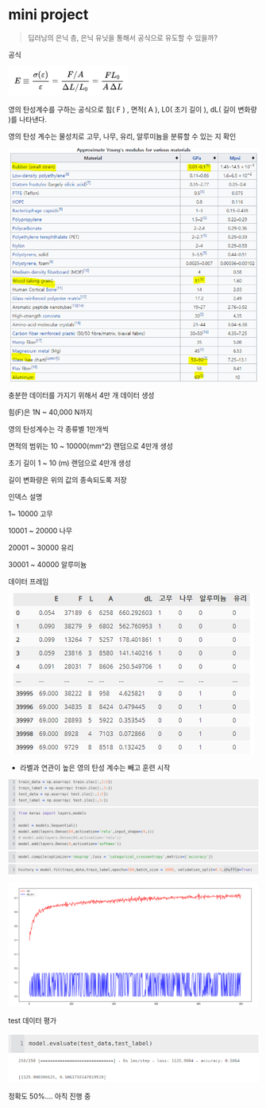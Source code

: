 # mini project

> 딥러닝의 은닉 층, 은닉 유닛을 통해서 공식으로 유도할 수 있을까?

공식

![image-20210109143019418](README.assets/image-20210109143019418.png)

영의 탄성계수를 구하는 공식으로 힘( F ) ,  면적( A ), L0( 초기 길이 ), dL( 길이 변화량 )를 나타낸다.

영의 탄성 계수는 물성치로 고무, 나무, 유리, 알루미늄을 분류할 수 있는 지 확인

![image-20210109143411198](README.assets/image-20210109143411198.png)



충분한 데이터를 가지기 위해서 4만 개 데이터 생성

힘(F)은 1N ~ 40,000 N까지

영의 탄성계수는 각 종류별 1만개씩 

면적의 범위는 10 ~ 10000(mm^2)  랜덤으로 4만개 생성

초기 길이 1 ~ 10 (m) 랜덤으로 4만개 생성

길이 변화량은 위의 값의 종속되도록 저장

인덱스 설명

1~ 10000 고무

10001 ~ 20000 나무

20001 ~ 30000 유리

30001 ~ 40000 알루미늄

데이터 프레임

![image-20210109164803914](README.assets/image-20210109164803914.png)

- 라벨과 연관이 높은 영의 탄성 계수는 빼고 훈련 시작

![image-20210109164827965](README.assets/image-20210109164827965.png)



![image-20210109164736663](README.assets/image-20210109164736663.png)



test 데이터 평가

![image-20210109165150408](README.assets/image-20210109165150408.png)

정확도 50%.... 아직 진행 중

